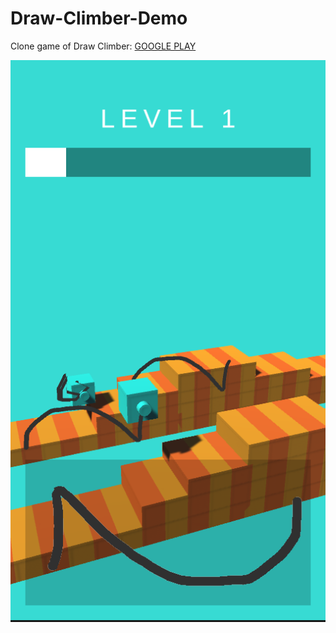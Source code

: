# Draw-Climber-Demo
Clone game of Draw Climber: [GOOGLE PLAY](https://play.google.com/store/apps/details?id=com.appadvisory.drawclimber&hl=en&gl=US) 

![Screenshot](https://github.com/frutbn/Draw-Climber-Demo/blob/master/Draw%20Climber%20Game%20Picture.PNG)
